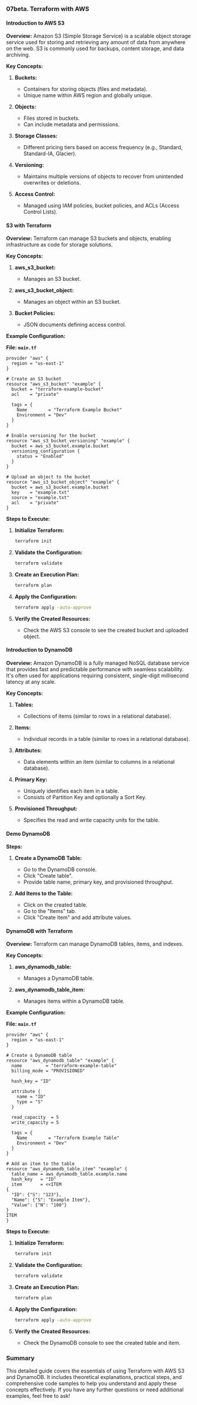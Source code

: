 ### 07beta. Terraform with AWS

#### Introduction to AWS S3

**Overview:**
Amazon S3 (Simple Storage Service) is a scalable object storage service used for storing and retrieving any amount of data from anywhere on the web. 
S3 is commonly used for backups, content storage, and data archiving.

**Key Concepts:**
1. **Buckets:**
   - Containers for storing objects (files and metadata).
   - Unique name within AWS region and globally unique.

2. **Objects:**
   - Files stored in buckets.
   - Can include metadata and permissions.

3. **Storage Classes:**
   - Different pricing tiers based on access frequency (e.g., Standard, Standard-IA, Glacier).

4. **Versioning:**
   - Maintains multiple versions of objects to recover from unintended overwrites or deletions.

5. **Access Control:**
   - Managed using IAM policies, bucket policies, and ACLs (Access Control Lists).

#### S3 with Terraform

**Overview:**
Terraform can manage S3 buckets and objects, enabling infrastructure as code for storage solutions.

**Key Concepts:**
1. **aws_s3_bucket:**
   - Manages an S3 bucket.

2. **aws_s3_bucket_object:**
   - Manages an object within an S3 bucket.

3. **Bucket Policies:**
   - JSON documents defining access control.

**Example Configuration:**

**File: `main.tf`**
```hcl
provider "aws" {
  region = "us-east-1"
}

# Create an S3 bucket
resource "aws_s3_bucket" "example" {
  bucket = "terraform-example-bucket"
  acl    = "private"

  tags = {
    Name        = "Terraform Example Bucket"
    Environment = "Dev"
  }
}

# Enable versioning for the bucket
resource "aws_s3_bucket_versioning" "example" {
  bucket = aws_s3_bucket.example.bucket
  versioning_configuration {
    status = "Enabled"
  }
}

# Upload an object to the bucket
resource "aws_s3_bucket_object" "example" {
  bucket = aws_s3_bucket.example.bucket
  key    = "example.txt"
  source = "example.txt"
  acl    = "private"
}
```

**Steps to Execute:**
1. **Initialize Terraform:**
   ```sh
   terraform init
   ```

2. **Validate the Configuration:**
   ```sh
   terraform validate
   ```

3. **Create an Execution Plan:**
   ```sh
   terraform plan
   ```

4. **Apply the Configuration:**
   ```sh
   terraform apply -auto-approve
   ```

5. **Verify the Created Resources:**
   - Check the AWS S3 console to see the created bucket and uploaded object.

#### Introduction to DynamoDB

**Overview:**
Amazon DynamoDB is a fully managed NoSQL database service that provides fast and predictable performance with seamless scalability. 
It's often used for applications requiring consistent, single-digit millisecond latency at any scale.

**Key Concepts:**
1. **Tables:**
   - Collections of items (similar to rows in a relational database).

2. **Items:**
   - Individual records in a table (similar to rows in a relational database).

3. **Attributes:**
   - Data elements within an item (similar to columns in a relational database).

4. **Primary Key:**
   - Uniquely identifies each item in a table.
   - Consists of Partition Key and optionally a Sort Key.

5. **Provisioned Throughput:**
   - Specifies the read and write capacity units for the table.

#### Demo DynamoDB

**Steps:**
1. **Create a DynamoDB Table:**
   - Go to the DynamoDB console.
   - Click "Create table".
   - Provide table name, primary key, and provisioned throughput.

2. **Add Items to the Table:**
   - Click on the created table.
   - Go to the "Items" tab.
   - Click "Create item" and add attribute values.

#### DynamoDB with Terraform

**Overview:**
Terraform can manage DynamoDB tables, items, and indexes.

**Key Concepts:**
1. **aws_dynamodb_table:**
   - Manages a DynamoDB table.

2. **aws_dynamodb_table_item:**
   - Manages items within a DynamoDB table.

**Example Configuration:**

**File: `main.tf`**
```hcl
provider "aws" {
  region = "us-east-1"
}

# Create a DynamoDB table
resource "aws_dynamodb_table" "example" {
  name         = "terraform-example-table"
  billing_mode = "PROVISIONED"

  hash_key = "ID"

  attribute {
    name = "ID"
    type = "S"
  }

  read_capacity  = 5
  write_capacity = 5

  tags = {
    Name        = "Terraform Example Table"
    Environment = "Dev"
  }
}

# Add an item to the table
resource "aws_dynamodb_table_item" "example" {
  table_name = aws_dynamodb_table.example.name
  hash_key   = "ID"
  item       = <<ITEM
{
  "ID": {"S": "123"},
  "Name": {"S": "Example Item"},
  "Value": {"N": "100"}
}
ITEM
}
```

**Steps to Execute:**
1. **Initialize Terraform:**
   ```sh
   terraform init
   ```

2. **Validate the Configuration:**
   ```sh
   terraform validate
   ```

3. **Create an Execution Plan:**
   ```sh
   terraform plan
   ```

4. **Apply the Configuration:**
   ```sh
   terraform apply -auto-approve
   ```

5. **Verify the Created Resources:**
   - Check the DynamoDB console to see the created table and item.

### Summary

This detailed guide covers the essentials of using Terraform with AWS S3 and DynamoDB. 
It includes theoretical explanations, practical steps, and comprehensive code samples to help you understand and apply these concepts effectively. 
If you have any further questions or need additional examples, feel free to ask!
